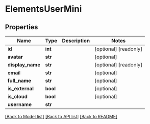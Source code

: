 # ElementsUserMini

## Properties

Name | Type | Description | Notes
------------ | ------------- | ------------- | -------------
**id** | **int** |  | [optional] [readonly] 
**avatar** | **str** |  | [optional] 
**display_name** | **str** |  | [optional] [readonly] 
**email** | **str** |  | [optional] 
**full_name** | **str** |  | [optional] 
**is_external** | **bool** |  | [optional] 
**is_cloud** | **bool** |  | [optional] 
**username** | **str** |  | 

[[Back to Model list]](../#documentation-for-models) [[Back to API list]](../#documentation-for-api-endpoints) [[Back to README]](../)


